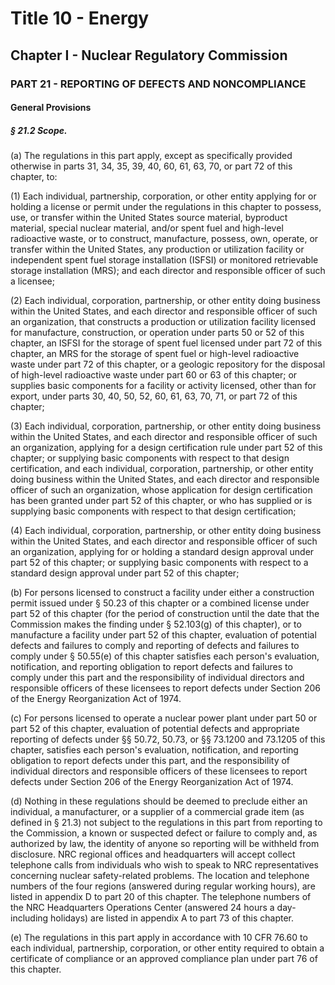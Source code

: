 
# Title 10 - Energy
## Chapter I - Nuclear Regulatory Commission
### PART 21 - REPORTING OF DEFECTS AND NONCOMPLIANCE
#### General Provisions
##### § 21.2 Scope.

(a) The regulations in this part apply, except as specifically provided otherwise in parts 31, 34, 35, 39, 40, 60, 61, 63, 70, or part 72 of this chapter, to:

(1) Each individual, partnership, corporation, or other entity applying for or holding a license or permit under the regulations in this chapter to possess, use, or transfer within the United States source material, byproduct material, special nuclear material, and/or spent fuel and high-level radioactive waste, or to construct, manufacture, possess, own, operate, or transfer within the United States, any production or utilization facility or independent spent fuel storage installation (ISFSI) or monitored retrievable storage installation (MRS); and each director and responsible officer of such a licensee;

(2) Each individual, corporation, partnership, or other entity doing business within the United States, and each director and responsible officer of such an organization, that constructs a production or utilization facility licensed for manufacture, construction, or operation under parts 50 or 52 of this chapter, an ISFSI for the storage of spent fuel licensed under part 72 of this chapter, an MRS for the storage of spent fuel or high-level radioactive waste under part 72 of this chapter, or a geologic repository for the disposal of high-level radioactive waste under part 60 or 63 of this chapter; or supplies basic components for a facility or activity licensed, other than for export, under parts 30, 40, 50, 52, 60, 61, 63, 70, 71, or part 72 of this chapter;

(3) Each individual, corporation, partnership, or other entity doing business within the United States, and each director and responsible officer of such an organization, applying for a design certification rule under part 52 of this chapter; or supplying basic components with respect to that design certification, and each individual, corporation, partnership, or other entity doing business within the United States, and each director and responsible officer of such an organization, whose application for design certification has been granted under part 52 of this chapter, or who has supplied or is supplying basic components with respect to that design certification;

(4) Each individual, corporation, partnership, or other entity doing business within the United States, and each director and responsible officer of such an organization, applying for or holding a standard design approval under part 52 of this chapter; or supplying basic components with respect to a standard design approval under part 52 of this chapter;

(b) For persons licensed to construct a facility under either a construction permit issued under § 50.23 of this chapter or a combined license under part 52 of this chapter (for the period of construction until the date that the Commission makes the finding under § 52.103(g) of this chapter), or to manufacture a facility under part 52 of this chapter, evaluation of potential defects and failures to comply and reporting of defects and failures to comply under § 50.55(e) of this chapter satisfies each person's evaluation, notification, and reporting obligation to report defects and failures to comply under this part and the responsibility of individual directors and responsible officers of these licensees to report defects under Section 206 of the Energy Reorganization Act of 1974.

(c) For persons licensed to operate a nuclear power plant under part 50 or part 52 of this chapter, evaluation of potential defects and appropriate reporting of defects under §§ 50.72, 50.73, or §§ 73.1200 and 73.1205 of this chapter, satisfies each person's evaluation, notification, and reporting obligation to report defects under this part, and the responsibility of individual directors and responsible officers of these licensees to report defects under Section 206 of the Energy Reorganization Act of 1974.

(d) Nothing in these regulations should be deemed to preclude either an individual, a manufacturer, or a supplier of a commercial grade item (as defined in § 21.3) not subject to the regulations in this part from reporting to the Commission, a known or suspected defect or failure to comply and, as authorized by law, the identity of anyone so reporting will be withheld from disclosure. NRC regional offices and headquarters will accept collect telephone calls from individuals who wish to speak to NRC representatives concerning nuclear safety-related problems. The location and telephone numbers of the four regions (answered during regular working hours), are listed in appendix D to part 20 of this chapter. The telephone numbers of the NRC Headquarters Operations Center (answered 24 hours a day-including holidays) are listed in appendix A to part 73 of this chapter.

(e) The regulations in this part apply in accordance with 10 CFR 76.60 to each individual, partnership, corporation, or other entity required to obtain a certificate of compliance or an approved compliance plan under part 76 of this chapter.

